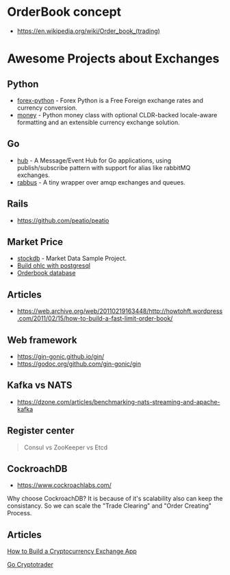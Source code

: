 # OrderBook concept

- https://en.wikipedia.org/wiki/Order_book_(trading)

# Awesome Projects about Exchanges

## Python

- [forex-python](https://github.com/MicroPyramid/forex-python) - Forex Python is a Free Foreign exchange rates and currency conversion.
- [money](https://github.com/carlospalol/money) - Python money class with optional CLDR-backed locale-aware formatting and an extensible currency exchange solution.

## Go

- [hub](https://github.com/leandro-lugaresi/hub) - A Message/Event Hub for Go applications, using publish/subscribe pattern with support for alias like rabbitMQ exchanges.
- [rabbus](https://github.com/rafaeljesus/rabbus) - A tiny wrapper over amqp exchanges and queues.

## Rails

- https://github.com/peatio/peatio

## Market Price

- [stockdb](https://github.com/miaolz123/stockdb) - Market Data Sample Project.
- [Build ohlc with postgresql](https://www.compose.com/articles/building-ohlc-data-in-postgresql/)
- [Orderbook database](https://github.com/rickyhan/tectonicdb)

## Articles

- https://web.archive.org/web/20110219163448/http://howtohft.wordpress.com/2011/02/15/how-to-build-a-fast-limit-order-book/


## Web framework

- https://gin-gonic.github.io/gin/
- https://godoc.org/github.com/gin-gonic/gin

## Kafka vs NATS

- https://dzone.com/articles/benchmarking-nats-streaming-and-apache-kafka

## Register center

> Consul vs ZooKeeper vs Etcd

## CockroachDB

- https://www.cockroachlabs.com/

Why choose CockroachDB? It is because of it's scalability also can keep the consistancy. So we can scale the "Trade Clearing" and "Order Creating" Process.

## Articles

[How to Build a Cryptocurrency Exchange App](https://medium.com/swlh/how-to-build-a-cryptocurrency-exchange-app-d463d3e0ccb3)

[Go Cryptotrader](https://github.com/thrasher-/gocryptotrader)
